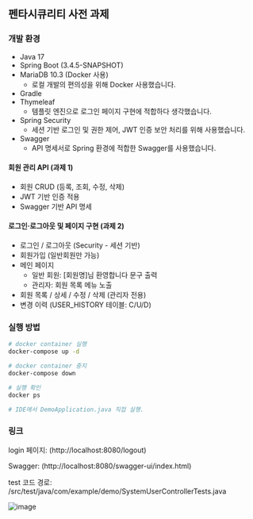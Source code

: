 ## 펜타시큐리티 사전 과제

### 개발 환경
- Java 17
- Spring Boot (3.4.5-SNAPSHOT)
- MariaDB 10.3 (Docker 사용)
  - 로컬 개발의 편의성을 위해 Docker 사용했습니다.
- Gradle
- Thymeleaf
  - 템플릿 엔진으로 로그인 페이지 구현에 적합하다 생각했습니다.
- Spring Security
  - 세션 기반 로그인 및 권한 제어, JWT 인증 보안 처리를 위해 사용했습니다.
- Swagger
  - API 명세서로 Spring 환경에 적합한 Swagger를 사용했습니다.


#### 회원 관리 API (과제 1)
- 회원 CRUD (등록, 조회, 수정, 삭제)
- JWT 기반 인증 적용
- Swagger 기반 API 명세

#### 로그인·로그아웃 및 페이지 구현 (과제 2)
- 로그인 / 로그아웃 (Security - 세션 기반)
- 회원가입 (일반회원만 가능)
- 메인 페이지
  - 일반 회원: [회원명]님 환영합니다 문구 출력
  - 관리자: 회원 목록 메뉴 노출
- 회원 목록 / 상세 / 수정 / 삭제 (관리자 전용)
- 변경 이력 (USER_HISTORY 테이블: C/U/D)

### 실행 방법
```bash
# docker container 실행
docker-compose up -d

# docker container 중지
docker-compose down

# 실행 확인
docker ps

# IDE에서 DemoApplication.java 직접 실행.
```

### 링크
login 페이지: (http://localhost:8080/logout)

Swagger: (http://localhost:8080/swagger-ui/index.html)

test 코드 경로: /src/test/java/com/example/demo/SystemUserControllerTests.java

![image](https://github.com/user-attachments/assets/9dca82e9-e029-4f59-b895-42b3b54b32ae)
